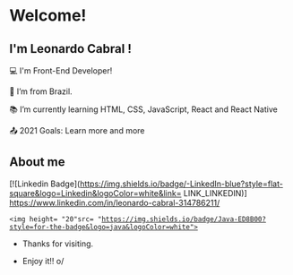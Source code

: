 # Welcome!

## I'm Leonardo Cabral !

:computer: I'm Front-End Developer!

:house_with_garden: I’m from Brazil.

:books: I’m currently learning HTML, CSS, JavaScript, React and React Native

:outbox_tray: 2021 Goals: Learn more and more

## About me

[![Linkedin Badge](https://img.shields.io/badge/-LinkedIn-blue?style=flat-square&logo=Linkedin&logoColor=white&link= LINK_LINKEDIN)] https://www.linkedin.com/in/leonardo-cabral-314786211/

<code><img height= "20"src= "https://img.shields.io/badge/Java-ED8B00?style=for-the-badge&logo=java&logoColor=white"></code>

- Thanks for visiting.

- Enjoy it!! o/
